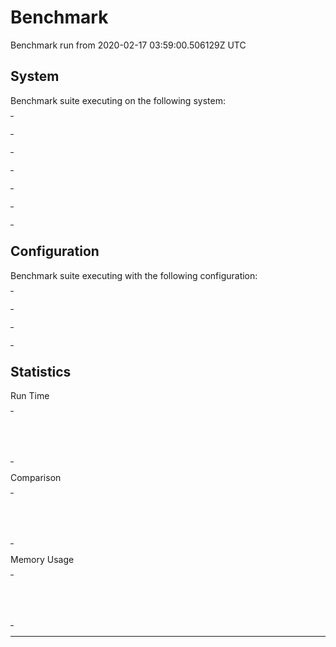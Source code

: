 # Benchmark

Benchmark run from 2020-02-17 03:59:00.506129Z UTC

## System

Benchmark suite executing on the following system:

<table style="width: 1%">
  <tr>
    <th style="width: 1%; white-space: nowrap">Operating System</th>
    <td>macOS</td>
  </tr><tr>
    <th style="white-space: nowrap">CPU Information</th>
    <td style="white-space: nowrap">Intel(R) Core(TM) i9-9880H CPU @ 2.30GHz</td>
  </tr><tr>
    <th style="white-space: nowrap">Number of Available Cores</th>
    <td style="white-space: nowrap">16</td>
  </tr><tr>
    <th style="white-space: nowrap">Available Memory</th>
    <td style="white-space: nowrap">32 GB</td>
  </tr><tr>
    <th style="white-space: nowrap">Elixir Version</th>
    <td style="white-space: nowrap">1.7.4</td>
  </tr><tr>
    <th style="white-space: nowrap">Erlang Version</th>
    <td style="white-space: nowrap">22.0</td>
  </tr>
</table>

## Configuration

Benchmark suite executing with the following configuration:

<table style="width: 1%">
  <tr>
    <th style="width: 1%">:time</th>
    <td style="white-space: nowrap">8 s</td>
  </tr><tr>
    <th>:parallel</th>
    <td style="white-space: nowrap">1</td>
  </tr><tr>
    <th>:warmup</th>
    <td style="white-space: nowrap">1 s</td>
  </tr>
</table>

## Statistics


Run Time
<table style="width: 1%">
  <tr>
    <th>Name</th>
    <th style="text-align: right">IPS</th>
    <th style="text-align: right">Average</th>
    <th style="text-align: right">Devitation</th>
    <th style="text-align: right">Median</th>
    <th style="text-align: right">99th&nbsp;%</th>
  </tr>
  <tr>
    <td style="white-space: nowrap">Hound</td>
    <td style="white-space: nowrap; text-align: right">1.98</td>
    <td style="white-space: nowrap; text-align: right">504.30 ms</td>
    <td style="white-space: nowrap; text-align: right">±13.01%</td>
    <td style="white-space: nowrap; text-align: right">523.26 ms</td>
    <td style="white-space: nowrap; text-align: right">600.81 ms</td>
  </tr>
  <tr>
    <td style="white-space: nowrap">Wallaby</td>
    <td style="white-space: nowrap; text-align: right">1.24</td>
    <td style="white-space: nowrap; text-align: right">805.13 ms</td>
    <td style="white-space: nowrap; text-align: right">±5.01%</td>
    <td style="white-space: nowrap; text-align: right">792.13 ms</td>
    <td style="white-space: nowrap; text-align: right">892.00 ms</td>
  </tr>
</table>

Comparison
<table style="width: 1%">
  <tr>
    <th>Name</th>
    <th style="text-align: right">IPS</th>
    <th style="text-align: right">Slower</th>
  <tr>
    <td style="white-space: nowrap">Hound</td>
    <td style="white-space: nowrap;text-align: right">1.98</td>
    <td>&nbsp;</td>
  </tr>
  <tr>
    <td style="white-space: nowrap">Wallaby</td>
    <td style="white-space: nowrap; text-align: right">1.24</td>
    <td style="white-space: nowrap; text-align: right">1.6x</td>
  </tr>
</table>

Memory Usage
<table style="width: 1%">
  <tr>
    <th>Name</th>
    <th style="text-align: right">Memory</th>
      <th style="text-align: right">Factor</th>
  </tr>
  <tr>
    <td style="white-space: nowrap">Hound</td>
    <td style="white-space: nowrap">0.93 MB</td>
      <td>&nbsp;</td>
  </tr>
  <tr>
    <td style="white-space: nowrap">Wallaby</td>
    <td style="white-space: nowrap">3.26 MB</td>
    <td>3.49x</td>
  </tr>
</table>

<hr/>

